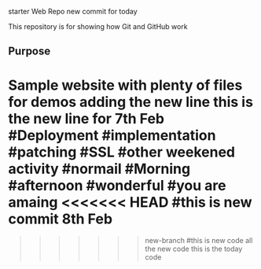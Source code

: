 starter Web Repo
new commit for today

This repository is for showing how Git and GitHub work

## Purpose

Sample website with plenty of files for demos
adding the new line
this is the new line for 7th Feb
#Deployment
#implementation
#patching
#SSL
#other weekened activity 
#normail
#Morning
#afternoon
#wonderful
#you are amaing
<<<<<<< HEAD
#this is new commit 8th Feb
=======
>>>>>>> new-branch
#this is new code
all the new code 
this is the today code 
